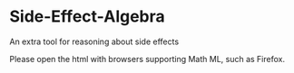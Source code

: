 # Side-Effect-Algebra
An extra tool for reasoning about side effects

Please open the html with browsers supporting Math ML, such as Firefox.
